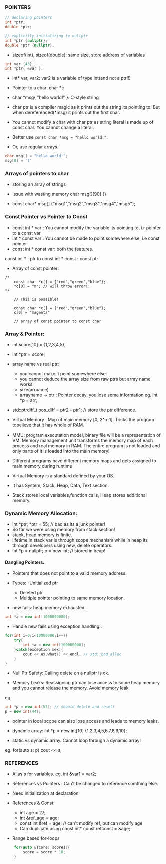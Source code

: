 ### POINTERS 

```cpp
// declaring pointers  
int *ptr; 
double *ptr; 

// explicitly initializing to nullptr 
int *ptr {nullptr};
double *ptr {nullptr};
```
* sizeof(int), sizeof(double): same size, store address of variables

```cpp
int var {43};
int *ptr{ &var }; 
``` 

* int* var, var2: var2 is a variable of type int(and not a ptr!!)

* Pointer to a char: char *c 

* char *msg{ "hello world!" }: C-style string 

* char ptr is a compiler magic as it prints out the string its pointing to. But when dereferenced(*msg) it prints out the first char.

* You cannot modify a char with char ptr as string literal is made up of const char. You cannot change a literal.
 
* Better use ```const char *msg = "hello world!"```.

* Or, use regular arrays. 

```cpp 
char msg[] = "hello world!";
msg[0] = 't' 
```

### Arrays of pointers to char 

* storing an array of strings 

* Issue with wasting memory char msg[][90] {} 

* const char* msg[] {"msg1","msg2","msg3","msg4","msg5"};


### Const Pointer vs Pointer to Const 

* const int * var : You cannot modify the variable its pointing to, i.r pointer to a const var 
* int * const var : You cannot be made to point somewhere else, i.e const pointer 
* const int * const var: both the features.

const int * : ptr to const 
int * const : const ptr   

* Array of const pointer: 

```
/*
	const char *c[] = {"red","green","blue"};
	*c[0] = "m"; // will throw error!!
*/

	// This is possible!

	const char *c[] = {"red","green","blue"};
	c[0] = "magenta"

	// array of const pointer to const char 
```

### Array & Pointer: 

* int score[10] = {1,2,3,4,5};
* int *ptr = score;
* array name vs real ptr: 
  - you cannot make it point somewhere else.
  - you cannot deduce the array size from raw ptrs but array name works
  - size(arrname)
  - arrayname -> ptr : Pointer decay, you lose some information 
   eg. int *p = arr;

* std::ptrdiff_t pos_diff = ptr2 - ptr1; // store the ptr difference.

* Virtual Memory : Map of main memory [0, 2^n-1]. Tricks the program tobelieve that it has whole of RAM. 

* MMU: program executation model, binary file will be a representation of VM. Memory management unit transforms the memory map of each process and real memory in RAM. The entire program is not loaded and only parts of it is loaded into the main memory!

* Different programs have different memory maps and gets assigned to main memory during runtime

* Virtual Memory is a standard defined by your OS. 

* It has System, Stack, Heap, Data, Text section.

* Stack stores local variables,function calls, Heap stores additional memory.


### Dynamic Memory Allocation: 

* int *ptr; *ptr = 55; // bad as its a junk pointer!
* So far we were using memory from stack section!
* stack, heap memory is finite.
* lifetime in stack var is through scope mechanism while in heap its through developers using new, delete operators.
* int *p = nullptr; p = new int; // stored in heap!

#### Dangling Pointers: 

* Pointers that does not point to a valid memory address. 
* Types: 
	-Unitialized ptr 
	- Deleted ptr 
	- Multiple pointer pointing to same memory location.

* new fails: heap memory exhausted.

```cpp
int *a = new int[1000000000]; 
```

* Handle new fails using exception handling!. 

```cpp
for(int i=0;i<10000000;i++){	
	try{
		int *a = new int[100000000];
	}catch(exception &ex){
		cout << ex.what() << endl; // std::bad_alloc 
	}
}
```

* Null Ptr Safety: Calling delete on a nullptr is ok.

* Memory Leaks: Reassigning ptr can lose access to some heap memory and you cannot release the memory. Avoid memory leak

eg. 

```cpp
int *p = new int(55); // should delete and reset!
p = new int(44);
```

* pointer in local scope can also lose access and leads to memory leaks.

* dynamic array: int *p = new int[10] {1,2,3,4,5,6,7,8,9,10};

* static vs dynamic array. Cannot loop through a dynamic array!

eg. for(auto s: p) cout << s; 

### REFERENCES

* Alias's for variables. eg. int &var1 =  var2;

* References vs Pointers : Can't be changed to reference somthing else.

* Need initialization at declaration

* References & Const: 
	- int age = 27;
	- int &ref_age = age; 
	- const int &ref = age; // can't modify ref, but can modify age 
	- Can duplicate using const int* const refconst = &age;
	
* Range based for-loops 


```cpp
	for(auto &score: scores){
		score = score * 10; 	
	}
```	 
 	





  

